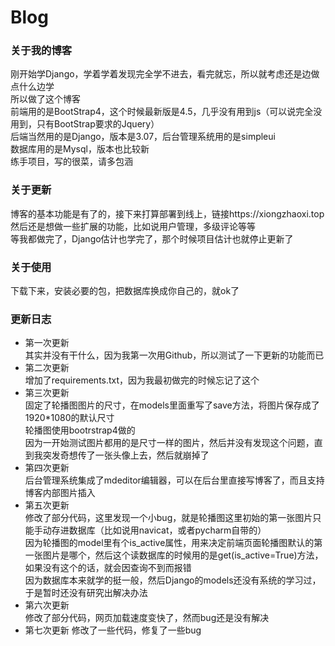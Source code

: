 # Blog
### 关于我的博客
刚开始学Django，学着学着发现完全学不进去，看完就忘，所以就考虑还是边做点什么边学  
所以做了这个博客  
前端用的是BootStrap4，这个时候最新版是4.5，几乎没有用到js（可以说完全没用到，只有BootStrap要求的Jquery）  
后端当然用的是Django，版本是3.07，后台管理系统用的是simpleui  
数据库用的是Mysql，版本也比较新  
练手项目，写的很菜，请多包涵

### 关于更新
博客的基本功能是有了的，接下来打算部署到线上，链接https://xiongzhaoxi.top  
然后还是想做一些扩展的功能，比如说用户管理，多级评论等等  
等我都做完了，Django估计也学完了，那个时候项目估计也就停止更新了  

### 关于使用
下载下来，安装必要的包，把数据库换成你自己的，就ok了  

### 更新日志
* 第一次更新  
        其实并没有干什么，因为我第一次用Github，所以测试了一下更新的功能而已  
* 第二次更新  
        增加了requirements.txt，因为我最初做完的时候忘记了这个  
* 第三次更新  
        固定了轮播图图片的尺寸，在models里面重写了save方法，将图片保存成了1920*1080的默认尺寸  
        轮播图使用bootrstrap4做的  
        因为一开始测试图片都用的是尺寸一样的图片，然后并没有发现这个问题，直到我突发奇想传了一张头像上去，然后就崩掉了  
* 第四次更新  
        后台管理系统集成了mdeditor编辑器，可以在后台里直接写博客了，而且支持博客内部图片插入  
* 第五次更新  
        修改了部分代码，这里发现一个小bug，就是轮播图这里初始的第一张图片只能手动存进数据库（比如说用navicat，或者pycharm自带的）  
        因为轮播图的model里有个is_active属性，用来决定前端页面轮播图默认的第一张图片是哪个，然后这个读数据库的时候用的是get(is_active=True)方法，如果没有这个的话，就会因查询不到而报错  
        因为数据库本来就学的挺一般，然后Django的models还没有系统的学习过，于是暂时还没有研究出解决办法  
* 第六次更新  
        修改了部分代码，网页加载速度变快了，然而bug还是没有解决  
* 第七次更新
        修改了一些代码，修复了一些bug  
